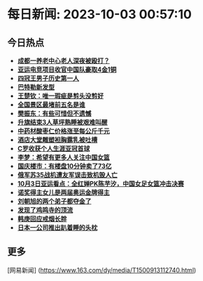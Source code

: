 
# 每日新闻: 2023-10-03 00:57:10
## 今日热点

- **[成都一养老中心老人深夜被殴打？](https://www.163.com/search?keyword=%E6%88%90%E9%83%BD%E4%B8%80%E5%85%BB%E8%80%81%E4%B8%AD%E5%BF%83%E8%80%81%E4%BA%BA%E6%B7%B1%E5%A4%9C%E8%A2%AB%E6%AE%B4%E6%89%93%EF%BC%9F)**
- **[亚运电竞项目收官中国队豪取4金1铜](https://www.163.com/search?keyword=%E4%BA%9A%E8%BF%90%E7%94%B5%E7%AB%9E%E9%A1%B9%E7%9B%AE%E6%94%B6%E5%AE%98%E4%B8%AD%E5%9B%BD%E9%98%9F%E8%B1%AA%E5%8F%964%E9%87%911%E9%93%9C)**
- **[四冠王男子历史第一人](https://www.163.com/search?keyword=%E5%9B%9B%E5%86%A0%E7%8E%8B%E7%94%B7%E5%AD%90%E5%8E%86%E5%8F%B2%E7%AC%AC%E4%B8%80%E4%BA%BA)**
- **[巴特勒新发型](https://www.163.com/search?keyword=%E5%B7%B4%E7%89%B9%E5%8B%92%E6%96%B0%E5%8F%91%E5%9E%8B)**
- **[王楚钦：唯一瑕疵是剪头没剪好](https://www.163.com/search?keyword=%E7%8E%8B%E6%A5%9A%E9%92%A6%EF%BC%9A%E5%94%AF%E4%B8%80%E7%91%95%E7%96%B5%E6%98%AF%E5%89%AA%E5%A4%B4%E6%B2%A1%E5%89%AA%E5%A5%BD)**
- **[全国景区最堵前五名是谁](https://www.163.com/search?keyword=%E5%85%A8%E5%9B%BD%E6%99%AF%E5%8C%BA%E6%9C%80%E5%A0%B5%E5%89%8D%E4%BA%94%E5%90%8D%E6%98%AF%E8%B0%81)**
- **[樊振东：有些可惜但不遗憾](https://www.163.com/search?keyword=%E6%A8%8A%E6%8C%AF%E4%B8%9C%EF%BC%9A%E6%9C%89%E4%BA%9B%E5%8F%AF%E6%83%9C%E4%BD%86%E4%B8%8D%E9%81%97%E6%86%BE)**
- **[升旗结束3人草坪熟睡被艰难叫醒](https://www.163.com/search?keyword=%E5%8D%87%E6%97%97%E7%BB%93%E6%9D%9F3%E4%BA%BA%E8%8D%89%E5%9D%AA%E7%86%9F%E7%9D%A1%E8%A2%AB%E8%89%B0%E9%9A%BE%E5%8F%AB%E9%86%92)**
- **[中药材酸枣仁价格涨至每公斤千元](https://www.163.com/search?keyword=%E4%B8%AD%E8%8D%AF%E6%9D%90%E9%85%B8%E6%9E%A3%E4%BB%81%E4%BB%B7%E6%A0%BC%E6%B6%A8%E8%87%B3%E6%AF%8F%E5%85%AC%E6%96%A4%E5%8D%83%E5%85%83)**
- **[酒店大堂雕塑袒胸露乳被吐槽](https://www.163.com/search?keyword=%E9%85%92%E5%BA%97%E5%A4%A7%E5%A0%82%E9%9B%95%E5%A1%91%E8%A2%92%E8%83%B8%E9%9C%B2%E4%B9%B3%E8%A2%AB%E5%90%90%E6%A7%BD)**
- **[C罗收获个人生涯亚冠首球](https://www.163.com/search?keyword=C%E7%BD%97%E6%94%B6%E8%8E%B7%E4%B8%AA%E4%BA%BA%E7%94%9F%E6%B6%AF%E4%BA%9A%E5%86%A0%E9%A6%96%E7%90%83)**
- **[李梦：希望有更多人关注中国女篮](https://www.163.com/search?keyword=%E6%9D%8E%E6%A2%A6%EF%BC%9A%E5%B8%8C%E6%9C%9B%E6%9C%89%E6%9B%B4%E5%A4%9A%E4%BA%BA%E5%85%B3%E6%B3%A8%E4%B8%AD%E5%9B%BD%E5%A5%B3%E7%AF%AE)**
- **[国庆楼市：有楼盘10分钟卖了73亿](https://www.163.com/search?keyword=%E5%9B%BD%E5%BA%86%E6%A5%BC%E5%B8%82%EF%BC%9A%E6%9C%89%E6%A5%BC%E7%9B%9810%E5%88%86%E9%92%9F%E5%8D%96%E4%BA%8673%E4%BA%BF)**
- **[俄军苏35战机遭友军误击致机毁人亡](https://www.163.com/search?keyword=%E4%BF%84%E5%86%9B%E8%8B%8F35%E6%88%98%E6%9C%BA%E9%81%AD%E5%8F%8B%E5%86%9B%E8%AF%AF%E5%87%BB%E8%87%B4%E6%9C%BA%E6%AF%81%E4%BA%BA%E4%BA%A1)**
- **[10月3日亚运看点：全红婵PK陈芋汐，中国女足女篮冲击决赛](https://www.163.com/search?keyword=10%E6%9C%883%E6%97%A5%E4%BA%9A%E8%BF%90%E7%9C%8B%E7%82%B9%EF%BC%9A%E5%85%A8%E7%BA%A2%E5%A9%B5PK%E9%99%88%E8%8A%8B%E6%B1%90%EF%BC%8C%E4%B8%AD%E5%9B%BD%E5%A5%B3%E8%B6%B3%E5%A5%B3%E7%AF%AE%E5%86%B2%E5%87%BB%E5%86%B3%E8%B5%9B)**
- **[诺奖得主女儿是两届奥运金牌得主](https://www.163.com/search?keyword=%E8%AF%BA%E5%A5%96%E5%BE%97%E4%B8%BB%E5%A5%B3%E5%84%BF%E6%98%AF%E4%B8%A4%E5%B1%8A%E5%A5%A5%E8%BF%90%E9%87%91%E7%89%8C%E5%BE%97%E4%B8%BB)**
- **[刘朝旭的两个弟子都夺金了](https://www.163.com/search?keyword=%E5%88%98%E6%9C%9D%E6%97%AD%E7%9A%84%E4%B8%A4%E4%B8%AA%E5%BC%9F%E5%AD%90%E9%83%BD%E5%A4%BA%E9%87%91%E4%BA%86)**
- **[发现了鸡鸣寺的顶流](https://www.163.com/search?keyword=%E5%8F%91%E7%8E%B0%E4%BA%86%E9%B8%A1%E9%B8%A3%E5%AF%BA%E7%9A%84%E9%A1%B6%E6%B5%81)**
- **[韩庚回应戒烟长胖](https://www.163.com/search?keyword=%E9%9F%A9%E5%BA%9A%E5%9B%9E%E5%BA%94%E6%88%92%E7%83%9F%E9%95%BF%E8%83%96)**
- **[日本一公司推出趴着睡的头枕](https://www.163.com/search?keyword=%E6%97%A5%E6%9C%AC%E4%B8%80%E5%85%AC%E5%8F%B8%E6%8E%A8%E5%87%BA%E8%B6%B4%E7%9D%80%E7%9D%A1%E7%9A%84%E5%A4%B4%E6%9E%95)**

## 更多
[网易新闻] (https://www.163.com/dy/media/T1500913112740.html)

